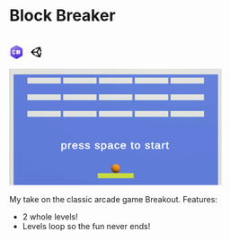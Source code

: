 <h1>Block Breaker</h1><br>
<div style="display: flex; align-items: center;">
    <img src="Screenshots/csharpIcon.png" style="width: 5%; margin-right: 10px;">
    <img src="Screenshots/unity-logo.png" style="width: 5%;">
</div>
<br>
<img src="Screenshots/level1-video.gif" style="width: 75%; display: inline-block;">

 My take on the classic arcade game Breakout. Features: <br>
 - 2 whole levels!<br>
 - Levels loop so the fun never ends!<br>
